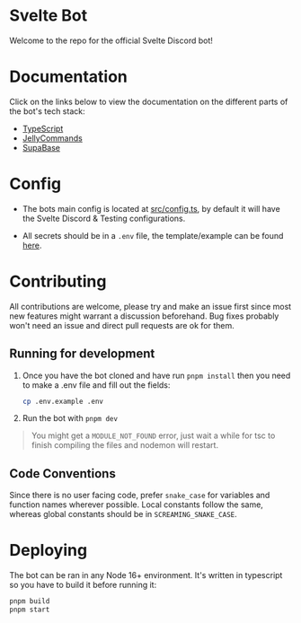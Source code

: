 # Svelte Bot

Welcome to the repo for the official Svelte Discord bot!

# Documentation

Click on the links below to view the documentation on the different parts of the bot's tech stack:

-   [TypeScript](https://www.typescriptlang.org/docs/)
-   [JellyCommands](https://github.com/ghostdevv/jellycommands)
-   [SupaBase](https://supabase.com/docs)

# Config

-   The bots main config is located at [src/config.ts](src/config.ts), by default it will have the Svelte Discord & Testing configurations.

-   All secrets should be in a `.env` file, the template/example can be found [here](./.env.example).

# Contributing

All contributions are welcome, please try and make an issue first since most new features might warrant a discussion beforehand. Bug fixes probably won't need an issue and direct pull requests are ok for them.

## Running for development

1. Once you have the bot cloned and have run `pnpm install` then you need to make a .env file and fill out the fields:

    ```sh
    cp .env.example .env
    ```

2. Run the bot with `pnpm dev`

> You might get a `MODULE_NOT_FOUND` error, just wait a while for tsc to finish compiling the files and nodemon will restart.

## Code Conventions
Since there is no user facing code, prefer `snake_case` for variables and function names wherever possible. Local constants follow the same, whereas global constants should be in `SCREAMING_SNAKE_CASE`.

# Deploying

The bot can be ran in any Node 16+ environment. It's written in typescript so you have to build it before running it:

```sh
pnpm build
pnpm start
```
